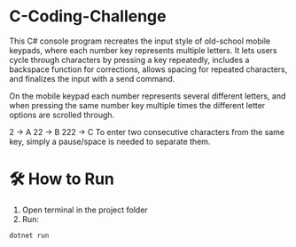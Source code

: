 # C-Coding-Challenge

This C# console program recreates the input style of old-school mobile keypads, where each number key represents multiple letters. It lets users cycle through characters by pressing a key repeatedly, includes a backspace function for corrections, allows spacing for repeated characters, and finalizes the input with a send command.

On the mobile keypad each number represents several different letters, and when pressing the same number key multiple times the different letter options are scrolled through.

2 → A 22 → B 222 → C
To enter two consecutive characters from the same key, simply a pause/space is needed to separate them.

# 🛠️ How to Run

1. Open terminal in the project folder
2. Run:
```bash
dotnet run
